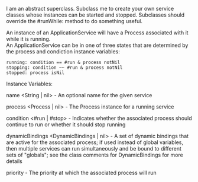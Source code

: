 I am an abstract superclass.  Subclass me to create your own service classes whose instances can be started and stopped.  Subclasses should override the #runWhile: method to do something useful.

An instance of an ApplicationService will have a Process associated with it while it is running.  
An ApplicationService can be in one of three states that are determined by the process and condiction instance variables:

	running: condition == #run & process notNil
	stopping: condition ~~ #run & process notNil 
	stopped: process isNil

Instance Variables:

name <String | nil> - An optional name for the given service

process <Process | nil> - The Process instance for a running service 

condition <#run | #stop> - Indicates whether the associated process should continue to run or whether it should stop running

dynamicBindings <DynamicBindings | nil> - A set of dynamic bindings that are active for the associated process; if used instead of global variables, then multiple services can run simultaneously and be bound to different sets of "globals"; see the class comments for DynamicBindings for more details

priority <Number> - The priority at which the associated process will run

